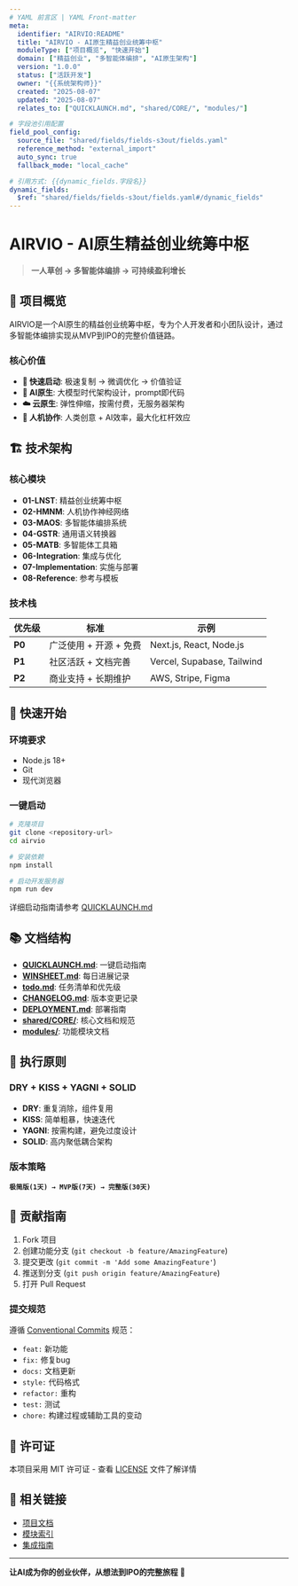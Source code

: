```yaml
---
# YAML 前言区 | YAML Front-matter
meta:
  identifier: "AIRVIO:README"
  title: "AIRVIO - AI原生精益创业统筹中枢"
  moduleType: ["项目概览", "快速开始"]
  domain: ["精益创业", "多智能体编排", "AI原生架构"]
  version: "1.0.0"
  status: ["活跃开发"]
  owner: "{{系统架构师}}"
  created: "2025-08-07"
  updated: "2025-08-07"
  relates_to: ["QUICKLAUNCH.md", "shared/CORE/", "modules/"]

# 字段池引用配置
field_pool_config:
  source_file: "shared/fields/fields-s3out/fields.yaml"
  reference_method: "external_import"
  auto_sync: true
  fallback_mode: "local_cache"

# 引用方式: {{dynamic_fields.字段名}}
dynamic_fields:
  $ref: "shared/fields/fields-s3out/fields.yaml#/dynamic_fields"
---
```


# AIRVIO - AI原生精益创业统筹中枢

> **一人草创 → 多智能体编排 → 可持续盈利增长**

## 🎯 项目概览

AIRVIO是一个AI原生的精益创业统筹中枢，专为个人开发者和小团队设计，通过多智能体编排实现从MVP到IPO的完整价值链路。

### 核心价值
- **🚀 快速启动**: 极速复制 → 微调优化 → 价值验证
- **🤖 AI原生**: 大模型时代架构设计，prompt即代码
- **☁️ 云原生**: 弹性伸缩，按需付费，无服务器架构
- **👥 人机协作**: 人类创意 + AI效率，最大化杠杆效应

## 🏗️ 技术架构

### 核心模块
- **01-LNST**: 精益创业统筹中枢
- **02-HMNM**: 人机协作神经网络
- **03-MAOS**: 多智能体编排系统
- **04-GSTR**: 通用语义转换器
- **05-MATB**: 多智能体工具箱
- **06-Integration**: 集成与优化
- **07-Implementation**: 实施与部署
- **08-Reference**: 参考与模板

### 技术栈
| 优先级 | 标准 | 示例 |
|---|---|---|
| **P0** | 广泛使用 + 开源 + 免费 | Next.js, React, Node.js |
| **P1** | 社区活跃 + 文档完善 | Vercel, Supabase, Tailwind |
| **P2** | 商业支持 + 长期维护 | AWS, Stripe, Figma |

## 🚀 快速开始

### 环境要求
- Node.js 18+
- Git
- 现代浏览器

### 一键启动
```bash
# 克隆项目
git clone <repository-url>
cd airvio

# 安装依赖
npm install

# 启动开发服务器
npm run dev
```

详细启动指南请参考 [QUICKLAUNCH.md](QUICKLAUNCH.md)

## 📚 文档结构

- **[QUICKLAUNCH.md](QUICKLAUNCH.md)**: 一键启动指南
- **[WINSHEET.md](WINSHEET.md)**: 每日进展记录
- **[todo.md](todo.md)**: 任务清单和优先级
- **[CHANGELOG.md](CHANGELOG.md)**: 版本变更记录
- **[DEPLOYMENT.md](DEPLOYMENT.md)**: 部署指南
- **[shared/CORE/](shared/CORE/)**: 核心文档和规范
- **[modules/](modules/)**: 功能模块文档

## 🎯 执行原则

### DRY + KISS + YAGNI + SOLID
- **DRY**: 重复消除，组件复用
- **KISS**: 简单粗暴，快速迭代
- **YAGNI**: 按需构建，避免过度设计
- **SOLID**: 高内聚低耦合架构

### 版本策略
**`极简版(1天) → MVP版(7天) → 完整版(30天)`**

## 🤝 贡献指南

1. Fork 项目
2. 创建功能分支 (`git checkout -b feature/AmazingFeature`)
3. 提交更改 (`git commit -m 'Add some AmazingFeature'`)
4. 推送到分支 (`git push origin feature/AmazingFeature`)
5. 打开 Pull Request

### 提交规范
遵循 [Conventional Commits](https://www.conventionalcommits.org/) 规范：
- `feat:` 新功能
- `fix:` 修复bug
- `docs:` 文档更新
- `style:` 代码格式
- `refactor:` 重构
- `test:` 测试
- `chore:` 构建过程或辅助工具的变动

## 📄 许可证

本项目采用 MIT 许可证 - 查看 [LICENSE](LICENSE) 文件了解详情

## 🔗 相关链接

- [项目文档](docs/)
- [模块索引](docs/module-index.md)
- [集成指南](docs/integration-guide.md)

---

**让AI成为你的创业伙伴，从想法到IPO的完整旅程** 🚀
